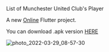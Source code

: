 List of Munchester United Club's Player

A new [Online]('') Flutter project.

You can download .apk version [HERE](https://drive.google.com/file/d/1e5t_vXGzY4m00uL0HxXRnhqusaAieEB1/view?usp=sharing)

![photo_2022-03-29_08-57-30](https://user-images.githubusercontent.com/70878222/162279272-73923f0a-3b89-49f0-9b9d-e51bf283eda2.jpg)
